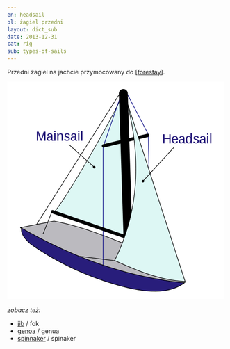 ```yaml
---
en: headsail
pl: żagiel przedni
layout: dict_sub
date: 2013-12-31
cat: rig
sub: types-of-sails
---
```


Przedni żagiel na jachcie przymocowany do [[forestay](/dict/forestay.html)].
  
![sails](/img/dict/sails.png)

*zobacz też:*

* [jib](/dict/jib.html) / fok
* [genoa](/dict/genoa.html) / genua
* [spinnaker](/dict/spinaker.html) / spinaker
